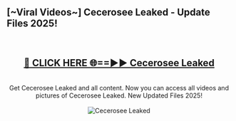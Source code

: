 <h2>[~Viral Videos~] Cecerosee Leaked - Update Files 2025!</h2>
<br>
<div align="center">
<h2><a href="https://betterlinks.top/A2PfLJ" rel="nofollow">🔴 CLICK HERE 🌐==►► Cecerosee Leaked</a></h2>
<br>
Get Cecerosee Leaked and all content. Now you can access all videos and pictures of Cecerosee Leaked. New Updated Files 2025!
<br>
<br>
<a href="https://betterlinks.top/A2PfLJ" rel="nofollow" data-target="animated-image.originalLink"><img src="https://i.ibb.co.com/WyWwxjT/player-gif2.gif" alt="Cecerosee Leaked" style="max-width: 100%; display: inline-block;" data-target="animated-image.originalImage"></a>
</div>
<br>
